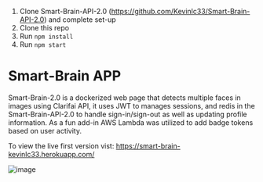 

1. Clone Smart-Brain-API-2.0 (https://github.com/Kevinlc33/Smart-Brain-API-2.0) and complete set-up
2. Clone this repo
3. Run `npm install`
4. Run `npm start`

# Smart-Brain APP

Smart-Brain-2.0 is a dockerized web page that detects multiple faces in images using Clarifai API, it uses JWT to manages sessions, and redis in the Smart-Brain-API-2.0 to handle sign-in/sign-out as well as updating profile information. As a fun add-in AWS Lambda was utilized to add badge tokens based on user activity.

To view the live first version vist: https://smart-brain-kevinlc33.herokuapp.com/

![image](https://user-images.githubusercontent.com/24740971/125212010-4c037e80-e25f-11eb-814c-c9a2f8015bb2.png)

